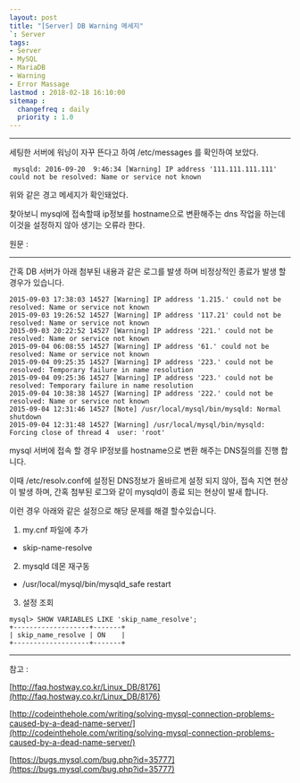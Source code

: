 ```yaml
---
layout: post
title: "[Server] DB Warning 메세지"
`: Server
tags:
- Server
- MySQL
- MariaDB
- Warning
- Error Massage
lastmod : 2018-02-18 16:10:00
sitemap :
  changefreq : daily
  priority : 1.0
---
```


***

세팅한 서버에 워닝이 자꾸 뜬다고 하여 /etc/messages 를 확인하여 보았다.

```
 mysqld: 2016-09-20  9:46:34 [Warning] IP address '111.111.111.111' could not be resolved: Name or service not known
```

위와 같은 경고 메세지가 확인돼었다.

<!--미리보기-->

찾아보니 mysql에 접속할때 ip정보를 hostname으로 변환해주는 dns 작업을 하는데 이것을 설정하지 않아 생기는 오류라 한다.

원문 :

---

간혹 DB 서버가 아래 첨부된 내용과 같은 로그를 발생 하며 비정상적인 종료가 발생 할 경우가 있습니다.

```
2015-09-03 17:38:03 14527 [Warning] IP address '1.215.' could not be resolved: Name or service not known
2015-09-03 19:26:52 14527 [Warning] IP address '117.21' could not be resolved: Name or service not known
2015-09-03 20:22:52 14527 [Warning] IP address '221.' could not be resolved: Name or service not known
2015-09-04 06:08:55 14527 [Warning] IP address '61.' could not be resolved: Name or service not known
2015-09-04 09:25:35 14527 [Warning] IP address '223.' could not be resolved: Temporary failure in name resolution
2015-09-04 09:25:36 14527 [Warning] IP address '223.' could not be resolved: Temporary failure in name resolution
2015-09-04 10:38:38 14527 [Warning] IP address '222.' could not be resolved: Name or service not known
2015-09-04 12:31:46 14527 [Note] /usr/local/mysql/bin/mysqld: Normal shutdown
2015-09-04 12:31:48 14527 [Warning] /usr/local/mysql/bin/mysqld: Forcing close of thread 4  user: 'root'
```

mysql 서버에 접속 할 경우 IP정보를 hostname으로 변환 해주는 DNS질의를 진행 합니다.

이때 /etc/resolv.conf에 설정된 DNS정보가 올바르게 설정 되지 않아, 접속 지연 현상이 발생 하며, 간혹 첨부된 로그와 같이 mysqld이 종료 되는 현상이 발새 합니다.

이런 경우 아래와 같은 설정으로 해당 문제를 해결 할수있습니다.

1. my.cnf 파일에 추가 
- skip-name-resolve

2. mysqld 데몬 재구동
- /usr/local/mysql/bin/mysqld_safe restart

3. 설정 조회
```
mysql> SHOW VARIABLES LIKE 'skip_name_resolve';
+-------------------+-------+ 
| skip_name_resolve | ON    | 
+-------------------+-------+
```
---

참고 : 

[http://faq.hostway.co.kr/Linux_DB/8176](http://faq.hostway.co.kr/Linux_DB/8176)

[http://codeinthehole.com/writing/solving-mysql-connection-problems-caused-by-a-dead-name-server/](http://codeinthehole.com/writing/solving-mysql-connection-problems-caused-by-a-dead-name-server/)

[https://bugs.mysql.com/bug.php?id=35777](https://bugs.mysql.com/bug.php?id=35777)